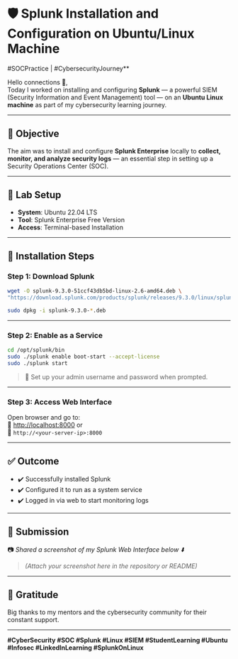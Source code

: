 # 🛡️ Splunk Installation and Configuration on Ubuntu/Linux Machine  
#SOCPractice | #CybersecurityJourney**

Hello connections 👋,  
Today I worked on installing and configuring **Splunk** — a powerful SIEM (Security Information and Event Management) tool — on an **Ubuntu Linux machine** as part of my cybersecurity learning journey.

---

## 🎯 Objective  
The aim was to install and configure **Splunk Enterprise** locally to **collect, monitor, and analyze security logs** — an essential step in setting up a Security Operations Center (SOC).

---

## 🧪 Lab Setup  
- **System**: Ubuntu 22.04 LTS  
- **Tool**: Splunk Enterprise Free Version  
- **Access**: Terminal-based Installation  

---

## 🔧 Installation Steps  

### Step 1: Download Splunk  
```bash
wget -O splunk-9.3.0-51ccf43db5bd-linux-2.6-amd64.deb \
"https://download.splunk.com/products/splunk/releases/9.3.0/linux/splunk-9.3.0-51ccf43db5bd-linux-2.6-amd64.deb"

sudo dpkg -i splunk-9.3.0-*.deb
```

---

### Step 2: Enable as a Service  
```bash
cd /opt/splunk/bin
sudo ./splunk enable boot-start --accept-license
sudo ./splunk start
```
> 🔐 Set up your admin username and password when prompted.

---

### Step 3: Access Web Interface  
Open browser and go to:  
🔗 [http://localhost:8000](http://localhost:8000) or  
🔗 `http://<your-server-ip>:8000`

---

## ✅ Outcome  
- ✔️ Successfully installed Splunk  
- ✔️ Configured it to run as a system service  
- ✔️ Logged in via web to start monitoring logs  

---

## 📸 Submission  
📷 *Shared a screenshot of my Splunk Web Interface below ⬇️*  
> *(Attach your screenshot here in the repository or README)*

---

## 🙌 Gratitude  
Big thanks to my mentors and the cybersecurity community for their constant support.

---

**#CyberSecurity #SOC #Splunk #Linux #SIEM #StudentLearning #Ubuntu #Infosec #LinkedInLearning #SplunkOnLinux**
